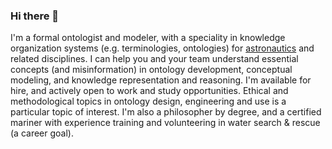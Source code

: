 ### Hi there 👋
I'm a formal ontologist and modeler, with a speciality in knowledge organization systems (e.g. terminologies, ontologies) for [astronautics](https://ontospace.wordpress.com) and related disciplines. 
I can help you and your team understand essential concepts (and misinformation) in ontology development, conceptual modeling, and knowledge representation and reasoning. I'm available for hire, and actively open to work and study opportunities. Ethical and methodological topics in ontology design, engineering and use is a particular topic of interest. I'm also a philosopher by degree, and a certified mariner with experience training and volunteering in water search & rescue (a career goal).  

<!--
**rrovetto/rrovetto** is a ✨ _special_ ✨ repository because its `README.md` (this file) appears on your GitHub profile.

Here are some ideas to get you started:

- 🔭 I’m currently working on ...
- 🌱 I’m currently learning ...
- 👯 I’m looking to collaborate on ...
- 🤔 I’m looking for help with ...
- 💬 Ask me about ...
- 📫 How to reach me: ...
- 😄 Pronouns: ...
- ⚡ Fun fact: ...
-->
